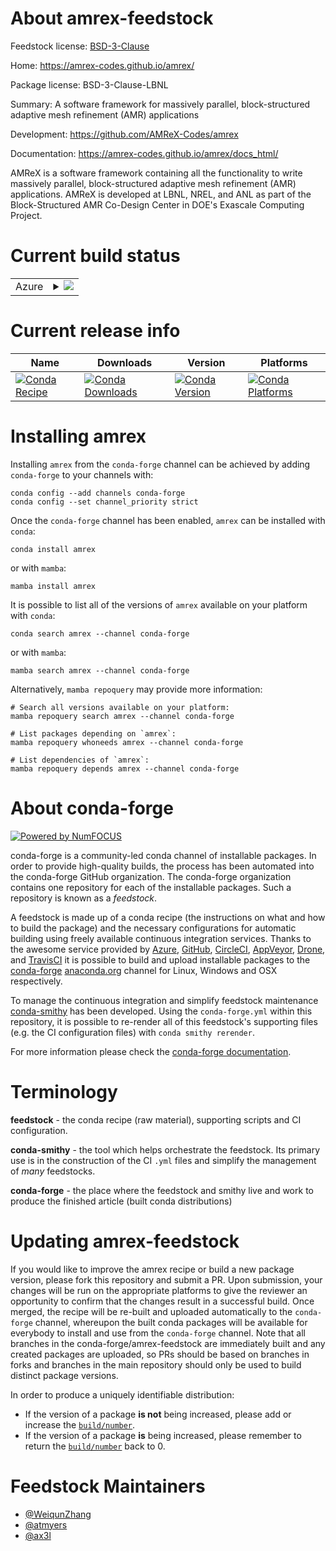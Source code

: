 About amrex-feedstock
=====================

Feedstock license: [BSD-3-Clause](https://github.com/conda-forge/amrex-feedstock/blob/main/LICENSE.txt)

Home: https://amrex-codes.github.io/amrex/

Package license: BSD-3-Clause-LBNL

Summary: A software framework for massively parallel, block-structured adaptive mesh refinement (AMR) applications

Development: https://github.com/AMReX-Codes/amrex

Documentation: https://amrex-codes.github.io/amrex/docs_html/

AMReX is a software framework containing all the functionality to write
massively parallel, block-structured adaptive mesh refinement (AMR)
applications. AMReX is developed at LBNL, NREL, and ANL as part of the
Block-Structured AMR Co-Design Center in DOE's Exascale Computing Project.


Current build status
====================


<table>
    
  <tr>
    <td>Azure</td>
    <td>
      <details>
        <summary>
          <a href="https://dev.azure.com/conda-forge/feedstock-builds/_build/latest?definitionId=20581&branchName=main">
            <img src="https://dev.azure.com/conda-forge/feedstock-builds/_apis/build/status/amrex-feedstock?branchName=main">
          </a>
        </summary>
        <table>
          <thead><tr><th>Variant</th><th>Status</th></tr></thead>
          <tbody><tr>
              <td>linux_64_mpimpich</td>
              <td>
                <a href="https://dev.azure.com/conda-forge/feedstock-builds/_build/latest?definitionId=20581&branchName=main">
                  <img src="https://dev.azure.com/conda-forge/feedstock-builds/_apis/build/status/amrex-feedstock?branchName=main&jobName=linux&configuration=linux%20linux_64_mpimpich" alt="variant">
                </a>
              </td>
            </tr><tr>
              <td>linux_64_mpinompi</td>
              <td>
                <a href="https://dev.azure.com/conda-forge/feedstock-builds/_build/latest?definitionId=20581&branchName=main">
                  <img src="https://dev.azure.com/conda-forge/feedstock-builds/_apis/build/status/amrex-feedstock?branchName=main&jobName=linux&configuration=linux%20linux_64_mpinompi" alt="variant">
                </a>
              </td>
            </tr><tr>
              <td>linux_64_mpiopenmpi</td>
              <td>
                <a href="https://dev.azure.com/conda-forge/feedstock-builds/_build/latest?definitionId=20581&branchName=main">
                  <img src="https://dev.azure.com/conda-forge/feedstock-builds/_apis/build/status/amrex-feedstock?branchName=main&jobName=linux&configuration=linux%20linux_64_mpiopenmpi" alt="variant">
                </a>
              </td>
            </tr><tr>
              <td>linux_aarch64_mpimpich</td>
              <td>
                <a href="https://dev.azure.com/conda-forge/feedstock-builds/_build/latest?definitionId=20581&branchName=main">
                  <img src="https://dev.azure.com/conda-forge/feedstock-builds/_apis/build/status/amrex-feedstock?branchName=main&jobName=linux&configuration=linux%20linux_aarch64_mpimpich" alt="variant">
                </a>
              </td>
            </tr><tr>
              <td>linux_aarch64_mpinompi</td>
              <td>
                <a href="https://dev.azure.com/conda-forge/feedstock-builds/_build/latest?definitionId=20581&branchName=main">
                  <img src="https://dev.azure.com/conda-forge/feedstock-builds/_apis/build/status/amrex-feedstock?branchName=main&jobName=linux&configuration=linux%20linux_aarch64_mpinompi" alt="variant">
                </a>
              </td>
            </tr><tr>
              <td>linux_aarch64_mpiopenmpi</td>
              <td>
                <a href="https://dev.azure.com/conda-forge/feedstock-builds/_build/latest?definitionId=20581&branchName=main">
                  <img src="https://dev.azure.com/conda-forge/feedstock-builds/_apis/build/status/amrex-feedstock?branchName=main&jobName=linux&configuration=linux%20linux_aarch64_mpiopenmpi" alt="variant">
                </a>
              </td>
            </tr><tr>
              <td>linux_ppc64le_mpimpich</td>
              <td>
                <a href="https://dev.azure.com/conda-forge/feedstock-builds/_build/latest?definitionId=20581&branchName=main">
                  <img src="https://dev.azure.com/conda-forge/feedstock-builds/_apis/build/status/amrex-feedstock?branchName=main&jobName=linux&configuration=linux%20linux_ppc64le_mpimpich" alt="variant">
                </a>
              </td>
            </tr><tr>
              <td>linux_ppc64le_mpinompi</td>
              <td>
                <a href="https://dev.azure.com/conda-forge/feedstock-builds/_build/latest?definitionId=20581&branchName=main">
                  <img src="https://dev.azure.com/conda-forge/feedstock-builds/_apis/build/status/amrex-feedstock?branchName=main&jobName=linux&configuration=linux%20linux_ppc64le_mpinompi" alt="variant">
                </a>
              </td>
            </tr><tr>
              <td>linux_ppc64le_mpiopenmpi</td>
              <td>
                <a href="https://dev.azure.com/conda-forge/feedstock-builds/_build/latest?definitionId=20581&branchName=main">
                  <img src="https://dev.azure.com/conda-forge/feedstock-builds/_apis/build/status/amrex-feedstock?branchName=main&jobName=linux&configuration=linux%20linux_ppc64le_mpiopenmpi" alt="variant">
                </a>
              </td>
            </tr><tr>
              <td>osx_64_mpimpich</td>
              <td>
                <a href="https://dev.azure.com/conda-forge/feedstock-builds/_build/latest?definitionId=20581&branchName=main">
                  <img src="https://dev.azure.com/conda-forge/feedstock-builds/_apis/build/status/amrex-feedstock?branchName=main&jobName=osx&configuration=osx%20osx_64_mpimpich" alt="variant">
                </a>
              </td>
            </tr><tr>
              <td>osx_64_mpinompi</td>
              <td>
                <a href="https://dev.azure.com/conda-forge/feedstock-builds/_build/latest?definitionId=20581&branchName=main">
                  <img src="https://dev.azure.com/conda-forge/feedstock-builds/_apis/build/status/amrex-feedstock?branchName=main&jobName=osx&configuration=osx%20osx_64_mpinompi" alt="variant">
                </a>
              </td>
            </tr><tr>
              <td>osx_64_mpiopenmpi</td>
              <td>
                <a href="https://dev.azure.com/conda-forge/feedstock-builds/_build/latest?definitionId=20581&branchName=main">
                  <img src="https://dev.azure.com/conda-forge/feedstock-builds/_apis/build/status/amrex-feedstock?branchName=main&jobName=osx&configuration=osx%20osx_64_mpiopenmpi" alt="variant">
                </a>
              </td>
            </tr><tr>
              <td>osx_arm64_mpimpich</td>
              <td>
                <a href="https://dev.azure.com/conda-forge/feedstock-builds/_build/latest?definitionId=20581&branchName=main">
                  <img src="https://dev.azure.com/conda-forge/feedstock-builds/_apis/build/status/amrex-feedstock?branchName=main&jobName=osx&configuration=osx%20osx_arm64_mpimpich" alt="variant">
                </a>
              </td>
            </tr><tr>
              <td>osx_arm64_mpinompi</td>
              <td>
                <a href="https://dev.azure.com/conda-forge/feedstock-builds/_build/latest?definitionId=20581&branchName=main">
                  <img src="https://dev.azure.com/conda-forge/feedstock-builds/_apis/build/status/amrex-feedstock?branchName=main&jobName=osx&configuration=osx%20osx_arm64_mpinompi" alt="variant">
                </a>
              </td>
            </tr><tr>
              <td>osx_arm64_mpiopenmpi</td>
              <td>
                <a href="https://dev.azure.com/conda-forge/feedstock-builds/_build/latest?definitionId=20581&branchName=main">
                  <img src="https://dev.azure.com/conda-forge/feedstock-builds/_apis/build/status/amrex-feedstock?branchName=main&jobName=osx&configuration=osx%20osx_arm64_mpiopenmpi" alt="variant">
                </a>
              </td>
            </tr><tr>
              <td>win_64</td>
              <td>
                <a href="https://dev.azure.com/conda-forge/feedstock-builds/_build/latest?definitionId=20581&branchName=main">
                  <img src="https://dev.azure.com/conda-forge/feedstock-builds/_apis/build/status/amrex-feedstock?branchName=main&jobName=win&configuration=win%20win_64_" alt="variant">
                </a>
              </td>
            </tr>
          </tbody>
        </table>
      </details>
    </td>
  </tr>
</table>

Current release info
====================

| Name | Downloads | Version | Platforms |
| --- | --- | --- | --- |
| [![Conda Recipe](https://img.shields.io/badge/recipe-amrex-green.svg)](https://anaconda.org/conda-forge/amrex) | [![Conda Downloads](https://img.shields.io/conda/dn/conda-forge/amrex.svg)](https://anaconda.org/conda-forge/amrex) | [![Conda Version](https://img.shields.io/conda/vn/conda-forge/amrex.svg)](https://anaconda.org/conda-forge/amrex) | [![Conda Platforms](https://img.shields.io/conda/pn/conda-forge/amrex.svg)](https://anaconda.org/conda-forge/amrex) |

Installing amrex
================

Installing `amrex` from the `conda-forge` channel can be achieved by adding `conda-forge` to your channels with:

```
conda config --add channels conda-forge
conda config --set channel_priority strict
```

Once the `conda-forge` channel has been enabled, `amrex` can be installed with `conda`:

```
conda install amrex
```

or with `mamba`:

```
mamba install amrex
```

It is possible to list all of the versions of `amrex` available on your platform with `conda`:

```
conda search amrex --channel conda-forge
```

or with `mamba`:

```
mamba search amrex --channel conda-forge
```

Alternatively, `mamba repoquery` may provide more information:

```
# Search all versions available on your platform:
mamba repoquery search amrex --channel conda-forge

# List packages depending on `amrex`:
mamba repoquery whoneeds amrex --channel conda-forge

# List dependencies of `amrex`:
mamba repoquery depends amrex --channel conda-forge
```


About conda-forge
=================

[![Powered by
NumFOCUS](https://img.shields.io/badge/powered%20by-NumFOCUS-orange.svg?style=flat&colorA=E1523D&colorB=007D8A)](https://numfocus.org)

conda-forge is a community-led conda channel of installable packages.
In order to provide high-quality builds, the process has been automated into the
conda-forge GitHub organization. The conda-forge organization contains one repository
for each of the installable packages. Such a repository is known as a *feedstock*.

A feedstock is made up of a conda recipe (the instructions on what and how to build
the package) and the necessary configurations for automatic building using freely
available continuous integration services. Thanks to the awesome service provided by
[Azure](https://azure.microsoft.com/en-us/services/devops/), [GitHub](https://github.com/),
[CircleCI](https://circleci.com/), [AppVeyor](https://www.appveyor.com/),
[Drone](https://cloud.drone.io/welcome), and [TravisCI](https://travis-ci.com/)
it is possible to build and upload installable packages to the
[conda-forge](https://anaconda.org/conda-forge) [anaconda.org](https://anaconda.org/)
channel for Linux, Windows and OSX respectively.

To manage the continuous integration and simplify feedstock maintenance
[conda-smithy](https://github.com/conda-forge/conda-smithy) has been developed.
Using the ``conda-forge.yml`` within this repository, it is possible to re-render all of
this feedstock's supporting files (e.g. the CI configuration files) with ``conda smithy rerender``.

For more information please check the [conda-forge documentation](https://conda-forge.org/docs/).

Terminology
===========

**feedstock** - the conda recipe (raw material), supporting scripts and CI configuration.

**conda-smithy** - the tool which helps orchestrate the feedstock.
                   Its primary use is in the construction of the CI ``.yml`` files
                   and simplify the management of *many* feedstocks.

**conda-forge** - the place where the feedstock and smithy live and work to
                  produce the finished article (built conda distributions)


Updating amrex-feedstock
========================

If you would like to improve the amrex recipe or build a new
package version, please fork this repository and submit a PR. Upon submission,
your changes will be run on the appropriate platforms to give the reviewer an
opportunity to confirm that the changes result in a successful build. Once
merged, the recipe will be re-built and uploaded automatically to the
`conda-forge` channel, whereupon the built conda packages will be available for
everybody to install and use from the `conda-forge` channel.
Note that all branches in the conda-forge/amrex-feedstock are
immediately built and any created packages are uploaded, so PRs should be based
on branches in forks and branches in the main repository should only be used to
build distinct package versions.

In order to produce a uniquely identifiable distribution:
 * If the version of a package **is not** being increased, please add or increase
   the [``build/number``](https://docs.conda.io/projects/conda-build/en/latest/resources/define-metadata.html#build-number-and-string).
 * If the version of a package **is** being increased, please remember to return
   the [``build/number``](https://docs.conda.io/projects/conda-build/en/latest/resources/define-metadata.html#build-number-and-string)
   back to 0.

Feedstock Maintainers
=====================

* [@WeiqunZhang](https://github.com/WeiqunZhang/)
* [@atmyers](https://github.com/atmyers/)
* [@ax3l](https://github.com/ax3l/)

